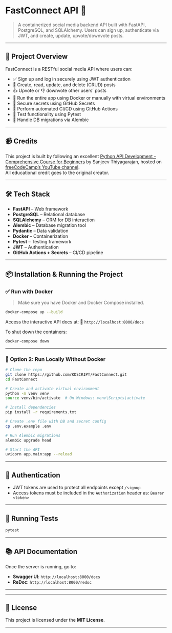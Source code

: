 # FastConnect API 🧩
> A containerized social media backend API built with FastAPI, PostgreSQL, and SQLAlchemy. Users can sign up, authenticate via JWT, and create, update, upvote/downvote posts.

---

## 🚀 Project Overview

FastConnect is a RESTful social media API where users can:

- ✅ Sign up and log in securely using JWT authentication
- 📝 Create, read, update, and delete (CRUD) posts
- 👍 Upvote or 👎 downvote other users’ posts
- 🐳 Run the entire app using Docker or manually with virtual environments
- 🔐 Secure secrets using GitHub Secrets
- 🔁 Perform automated CI/CD using GitHub Actions
- 🧪 Test functionality using Pytest
- 🔄 Handle DB migrations via Alembic

---

## 📹 Credits

This project is built by following an excellent [Python API Development - Comprehensive Course for Beginners](https://www.youtube.com/watch?v=0sOvCWFmrtA) by Sanjeev Thiyagarajan, hosted on [freeCodeCamp’s YouTube channel](https://www.youtube.com/@freecodecamp).  
All educational credit goes to the original creator.

---

## 🛠️ Tech Stack

- **FastAPI** – Web framework
- **PostgreSQL** – Relational database
- **SQLAlchemy** – ORM for DB interaction
- **Alembic** – Database migration tool
- **Pydantic** – Data validation
- **Docker** – Containerization
- **Pytest** – Testing framework
- **JWT** – Authentication
- **GitHub Actions + Secrets** – CI/CD pipeline

---

## 📦 Installation & Running the Project

### ✅ Run with Docker 

> Make sure you have Docker and Docker Compose installed.

```bash
docker-compose up --build
````

Access the interactive API docs at:
📍 `http://localhost:8000/docs`

To shut down the containers:

```bash
docker-compose down
```

---

### 🧪 Option 2: Run Locally Without Docker

```bash
# Clone the repo
git clone https://github.com/KDSCRIPT/FastConnect.git
cd FastConnect

# Create and activate virtual environment
python -m venv venv
source venv/bin/activate  # On Windows: venv\Scripts\activate

# Install dependencies
pip install -r requirements.txt

# Create .env file with DB and secret config
cp .env.example .env

# Run Alembic migrations
alembic upgrade head

# Start the API
uvicorn app.main:app --reload
```

---

## 🔐 Authentication

* JWT tokens are used to protect all endpoints except `/signup`
* Access tokens must be included in the `Authorization` header as:
  `Bearer <token>`

---

## 🧪 Running Tests

```bash
pytest
```
---

## 📚 API Documentation

Once the server is running, go to:

* **Swagger UI**: `http://localhost:8000/docs`
* **ReDoc**: `http://localhost:8000/redoc`

---

---

## 📄 License

This project is licensed under the **MIT License**.

---
